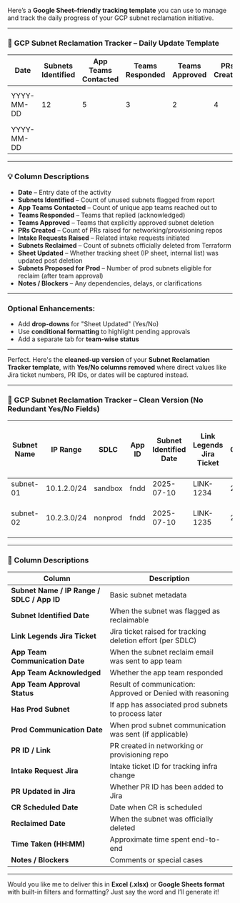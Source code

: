 Here’s a **Google Sheet–friendly tracking template** you can use to manage and track the daily progress of your GCP subnet reclamation initiative.

---

### 🧾 **GCP Subnet Reclamation Tracker – Daily Update Template**

| Date       | Subnets Identified | App Teams Contacted | Teams Responded | Teams Approved | PRs Created | Intake Requests Raised | Subnets Reclaimed | Sheet Updated (Yes/No) | Subnets Proposed for Prod | Notes / Blockers        |
| ---------- | ------------------ | ------------------- | --------------- | -------------- | ----------- | ---------------------- | ----------------- | ---------------------- | ------------------------- | ----------------------- |
| YYYY-MM-DD | 12                 | 5                   | 3               | 2              | 4           | 4                      | 3                 | Yes                    | 1                         | Waiting for 2 sign-offs |
| YYYY-MM-DD |                    |                     |                 |                |             |                        |                   |                        |                           |                         |

---

### 💡 Column Descriptions

* **Date** – Entry date of the activity
* **Subnets Identified** – Count of unused subnets flagged from report
* **App Teams Contacted** – Count of unique app teams reached out to
* **Teams Responded** – Teams that replied (acknowledged)
* **Teams Approved** – Teams that explicitly approved subnet deletion
* **PRs Created** – Count of PRs raised for networking/provisioning repos
* **Intake Requests Raised** – Related intake requests initiated
* **Subnets Reclaimed** – Count of subnets officially deleted from Terraform
* **Sheet Updated** – Whether tracking sheet (IP sheet, internal list) was updated post deletion
* **Subnets Proposed for Prod** – Number of prod subnets eligible for reclaim (after team approval)
* **Notes / Blockers** – Any dependencies, delays, or clarifications

---

### Optional Enhancements:

* Add **drop-downs** for "Sheet Updated" (Yes/No)
* Use **conditional formatting** to highlight pending approvals
* Add a separate tab for **team-wise status**

---

Perfect. Here's the **cleaned-up version** of your **Subnet Reclamation Tracker template**, with **Yes/No columns removed** where direct values like Jira ticket numbers, PR IDs, or dates will be captured instead.

---

### 🧾 GCP Subnet Reclamation Tracker – Clean Version (No Redundant Yes/No Fields)

| Subnet Name | IP Range    | SDLC    | App ID | Subnet Identified Date | Link Legends Jira Ticket | App Team Communication Date | App Team Acknowledged | App Team Approval Status (Approved / Denied with Justification) | Has Prod Subnet (Y/N) | Prod Communication Date | PR ID / Link | Intake Request Jira | PR Updated in Jira (Y/N) | CR Scheduled Date | Reclaimed Date | Time Taken (HH\:MM) | Notes / Blockers       |
| ----------- | ----------- | ------- | ------ | ---------------------- | ------------------------ | --------------------------- | --------------------- | --------------------------------------------------------------- | --------------------- | ----------------------- | ------------ | ------------------- | ------------------------ | ----------------- | -------------- | ------------------- | ---------------------- |
| subnet-01   | 10.1.2.0/24 | sandbox | fndd   | 2025-07-10             | LINK-1234                | 2025-07-11                  | Yes                   | Approved                                                        | No                    | N/A                     | PR-4567      | INTK-8910           | Yes                      | 2025-07-20        | 2025-07-21     | 02:15               | Completed              |
| subnet-02   | 10.2.3.0/24 | nonprod | fndd   | 2025-07-10             | LINK-1235                | 2025-07-11                  | Yes                   | Denied – Used for backup testing                                | Yes                   | 2025-07-12              | PR-4578      | INTK-8911           | Yes                      | 2025-07-22        | Pending        | --                  | Awaiting prod sign-off |

---

### 📌 Column Descriptions

| Column                                     | Description                                                |
| ------------------------------------------ | ---------------------------------------------------------- |
| **Subnet Name / IP Range / SDLC / App ID** | Basic subnet metadata                                      |
| **Subnet Identified Date**                 | When the subnet was flagged as reclaimable                 |
| **Link Legends Jira Ticket**               | Jira ticket raised for tracking deletion effort (per SDLC) |
| **App Team Communication Date**            | When the subnet reclaim email was sent to app team         |
| **App Team Acknowledged**                  | Whether the app team responded                             |
| **App Team Approval Status**               | Result of communication: Approved or Denied with reasoning |
| **Has Prod Subnet**                        | If app has associated prod subnets to process later        |
| **Prod Communication Date**                | When prod subnet communication was sent (if applicable)    |
| **PR ID / Link**                           | PR created in networking or provisioning repo              |
| **Intake Request Jira**                    | Intake ticket ID for tracking infra change                 |
| **PR Updated in Jira**                     | Whether PR ID has been added to Jira                       |
| **CR Scheduled Date**                      | Date when CR is scheduled                                  |
| **Reclaimed Date**                         | When the subnet was officially deleted                     |
| **Time Taken (HH\:MM)**                    | Approximate time spent end-to-end                          |
| **Notes / Blockers**                       | Comments or special cases                                  |

---

Would you like me to deliver this in **Excel (.xlsx)** or **Google Sheets format** with built-in filters and formatting? Just say the word and I’ll generate it!



